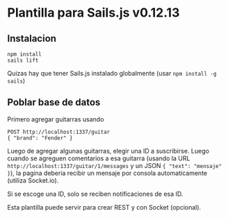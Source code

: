 # Plantilla para Sails.js v0.12.13

## Instalacion

```
npm install
sails lift
```

Quizas hay que tener Sails.js instalado globalmente (usar `npm install -g sails`)

## Poblar base de datos

Primero agregar guitarras usando

```
POST http://localhost:1337/guitar
{ "brand": "Fender" }
```
	
Luego de agregar algunas guitarras, elegir una ID a suscribirse. Luego cuando se agreguen comentarios a esa guitarra (usando la URL `http://localhost:1337/guitar/1/messages` y un JSON `{ "text": "mensaje" }`), la pagina deberia recibir un mensaje por consola automaticamente (utiliza Socket.io).

Si se escoge una ID, solo se reciben notificaciones de esa ID.

Esta plantilla puede servir para crear REST y con Socket (opcional).
